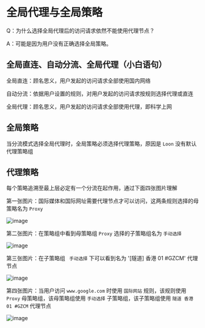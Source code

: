 # 全局代理与全局策略

Q：为什么选择全局代理后的访问请求依然不能使用代理节点？

A：可能是因为用户没有正确选择全局策略。

## 全局直连、自动分流、全局代理（小白语句）

全局直连：顾名思义，用户发起的访问请求全部使用国内网络

自动分流：依据用户设置的规则，对用户发起的访问请求按规则选择代理或直连

全局代理：顾名思义，用户发起的访问请求全部使用代理，即科学上网

## 全局策略

当分流模式选择全局代理时，全局策略必须选择代理策略，原因是 `Loon` 没有默认代理策略组

## 代理策略

每个策略追溯至最上层必定有一个分流在起作用，通过下面四张图片理解

第一张图片：国际媒体和国际网址需要代理节点才可以访问，这两条规则选择的母策略名为 `Proxy`

![image](https://raw.githubusercontent.com/chiupam/tutorial-image/master/Loon/Global_Policy_1.jpg)

第二张图片：在策略组中看到母策略组 `Proxy` 选择的子策略组名为 `手动选择`

![image](https://raw.githubusercontent.com/chiupam/tutorial-image/master/Loon/Global_Policy_2.jpg)

第三张图片：在子策略组 ` 手动选择` 下可以看到名为 '[隧道] 香港 01 #GZCM' 代理节点

![image](https://raw.githubusercontent.com/chiupam/tutorial-image/master/Loon/Global_Policy_3.jpg)

第四张图片：当用户访问 `www.google.com` 时使用 `国际网站` 规则，该规则使用 `Proxy` 母策略组，该母策略组使用 `手动选择` 子策略组，该子策略组使用 `隧道 香港 01 #GZCM` 代理节点

![image](https://raw.githubusercontent.com/chiupam/tutorial-image/master/Loon/Global_Policy_4.jpg)
